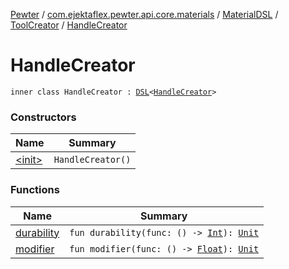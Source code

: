 [Pewter](../../../../index.md) / [com.ejektaflex.pewter.api.core.materials](../../../index.md) / [MaterialDSL](../../index.md) / [ToolCreator](../index.md) / [HandleCreator](./index.md)

# HandleCreator

`inner class HandleCreator : `[`DSL`](../../../-d-s-l/index.md)`<`[`HandleCreator`](./index.md)`>`

### Constructors

| Name | Summary |
|---|---|
| [&lt;init&gt;](-init-.md) | `HandleCreator()` |

### Functions

| Name | Summary |
|---|---|
| [durability](durability.md) | `fun durability(func: () -> `[`Int`](https://kotlinlang.org/api/latest/jvm/stdlib/kotlin/-int/index.html)`): `[`Unit`](https://kotlinlang.org/api/latest/jvm/stdlib/kotlin/-unit/index.html) |
| [modifier](modifier.md) | `fun modifier(func: () -> `[`Float`](https://kotlinlang.org/api/latest/jvm/stdlib/kotlin/-float/index.html)`): `[`Unit`](https://kotlinlang.org/api/latest/jvm/stdlib/kotlin/-unit/index.html) |
